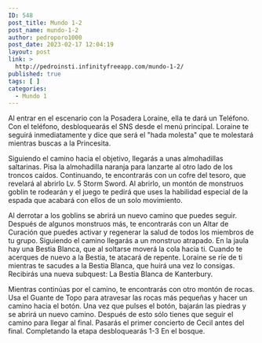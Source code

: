 ```yaml
---
ID: 548
post_title: Mundo 1-2
post_name: mundo-1-2
author: pedroporo1000
post_date: 2023-02-17 12:04:19
layout: post
link: >
  http://pedroinsti.infinityfreeapp.com/mundo-1-2/
published: true
tags: [ ]
categories:
  - Mundo 1
---
```

Al entrar en el escenario con la Posadera Loraine, ella te dará un Teléfono. Con el teléfono, desbloquearás el SNS desde el menú principal. Loraine te seguirá inmediatamente y dice que será el "hada molesta" que te molestará mientras buscas a la Princesita.

Siguiendo el camino hacia el objetivo, llegarás a unas almohadillas saltarinas. Pisa la almohadilla naranja para lanzarte al otro lado de los troncos caídos. Continuando, te encontrarás con un cofre del tesoro, que revelará al abrirlo Lv. 5 Storm Sword. Al abrirlo, un montón de monstruos goblin te rodearán y el juego te pedirá que uses la habilidad especial de la espada que acabará con ellos de un solo movimiento.

Al derrotar a los goblins se abrirá un nuevo camino que puedes seguir. Después de algunos monstruos más, te encontrarás con un Altar de Curación que puedes activar y regenerar la salud de todos los miembros de tu grupo. Siguiendo el camino llegarás a un monstruo atrapado. En la jaula hay una Bestia Blanca, que al soltarse moverá la cola hacia ti. Cuando te acerques de nuevo a la Bestia, te atacará de repente. Loraine se ríe de ti mientras te sacudes a la Bestia Blanca, que huirá una vez lo consigas. Recibirás una nueva subquest: La Bestia Blanca de Kanterbury.

Mientras continúas por el camino, te encontrarás con otro montón de rocas. Usa el Guante de Topo para atravesar las rocas más pequeñas y hacer un camino hacia el botón. Una vez que pulses el botón, bajarán las piedras y se abrirá un nuevo camino. Después de esto sólo tienes que seguir el camino para llegar al final. Pasarás el primer concierto de Cecil antes del final. Completando la etapa desbloquearás 1-3 En el bosque.

&nbsp;